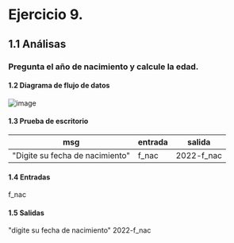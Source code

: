 # Ejercicio 9.
## 1.1 Análisas
### Pregunta el año de nacimiento y calcule la edad.
#### 1.2 Diagrama de flujo de datos
![image](https://user-images.githubusercontent.com/113397533/190960123-1aa97a7c-2b92-4067-a904-59c0d0677ec8.png)
#### 1.3 Prueba de escritorio
|msg|entrada|salida|
|---|-------|------|
|"Digite su fecha de nacimiento"|f_nac|2022-f_nac|
#### 1.4 Entradas
f_nac
#### 1.5 Salidas
"digite su fecha de nacimiento" 2022-f_nac
